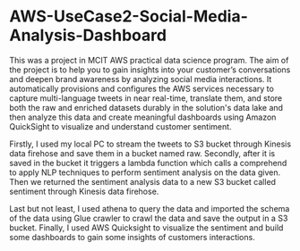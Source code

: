 # AWS-UseCase2-Social-Media-Analysis-Dashboard

This was a project in MCIT AWS practical data science program. The aim of the project is to help you to gain insights into your customer’s conversations and deepen brand awareness by analyzing social media interactions. It automatically provisions and configures the AWS services necessary to capture multi-language tweets in near real-time, translate them, and store both the raw and enriched datasets durably in the solution's data lake and then analyze this data and create meaningful dashboards using Amazon QuickSight to visualize and understand customer sentiment.

Firstly, I used my local PC to stream the tweets to S3 bucket through Kinesis data firehose and save them in a bucket named raw. Secondly, after it is saved in the bucket it triggers a lambda function which calls a comprehend to apply NLP techniques to perform sentiment analysis on the data given. Then we returned the sentiment analysis data to a new S3 bucket called sentiment through Kinesis data firehose.

Last but not least, I used athena to query the data and imported the schema of the data using Glue crawler to crawl the data and save the output in a S3 bucket. Finally, I used AWS Quicksight to visualize the sentiment and build some dashboards to gain some insights of customers interactions.
